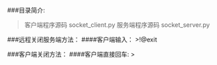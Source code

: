 ###目录简介:
>客户端程序源码		socket_client.py
>服务端程序源码		socket_server.py

###远程关闭服务端方法：
####客户端输入：
	>!@exit
	
###客户端关闭方法：
####客户端直接回车:
	>
